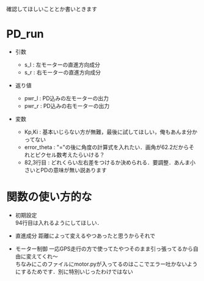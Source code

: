 確認してほしいこととか書いときます

# PD_run
- 引数
    - s_l : 左モーターの直進方向成分
    - s_r : 右モーターの直進方向成分

- 返り値
    - pwr_l : PD込みの左モーターの出力
    - pwr_r : PD込みの右モーターの出力

- 変数
    - Kp,Ki : 基本いじらない方が無難，最後に試してほしい，俺もあんま分かってない
    - error_theta : "="の後に角度の計算式を入れたい．画角が62.2だからそれとピクセル数考えたらいける？
    - 82,3行目 : どれくらい左右差をつけるか決められる．要調整．あんま小さいとPDの意味が無い説あります

# 関数の使い方的な
- 初期設定\
    94行目は入れるようにしてほしい．

- 直進成分
    距離によって変えるやつあったと思うからそれで

- モーター制御
    一応GPS走行の方で使ってたやつそのまま引っ張ってるから自由に変えてくれ～\
    ちなみにこのファイルにmotor.pyが入ってるのはここでエラー吐かないようにするためです．別に特別いじったわけではない
